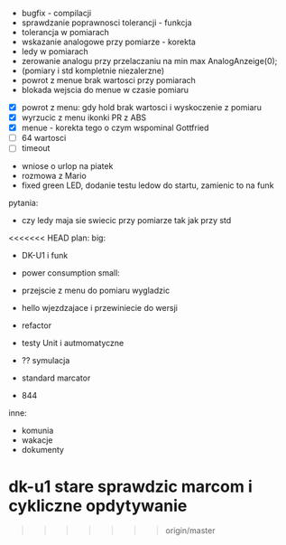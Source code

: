 - bugfix - compilacji
- sprawdzanie poprawnosci tolerancji - funkcja
- tolerancja w pomiarach
- wskazanie analogowe przy pomiarze - korekta
- ledy w pomiarach
- zerowanie analogu przy przelaczaniu na min max AnalogAnzeige(0);
- (pomiary i std kompletnie niezalerzne)
- powrot z menue brak wartosci przy pomiarach
- blokada wejscia do menue w czasie pomiaru
- [x] powrot z menu: gdy hold brak wartosci i wyskoczenie z pomiaru
- [x] wyrzucic z menu ikonki PR z ABS
- [x] menue - korekta tego o czym wspominal Gottfried
- [ ] 64 wartosci
- [ ] timeout
- wniose o urlop na piatek
- rozmowa z Mario
- fixed green LED, dodanie testu ledow do startu, zamienic to na funk

pytania:
- czy ledy maja sie swiecic przy pomiarze tak jak przy std

<<<<<<< HEAD
plan:
big:
- DK-U1 i funk
- power consumption
small:
- przejscie z menu do pomiaru wygladzic
- hello wjezdzajace i przewiniecie do wersji

- refactor
- testy Unit i autmomatyczne
- ?? symulacja
- standard marcator
- 844


inne:
- komunia
- wakacje
- dokumenty


dk-u1 stare sprawdzic
marcom i cykliczne opdytywanie
=======
>>>>>>> origin/master
